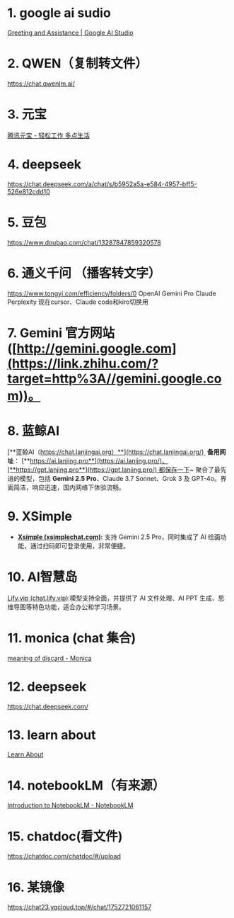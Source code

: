 # 1. google ai sudio
[Greeting and Assistance | Google AI Studio](https://aistudio.google.com/prompts/new_chat)
# 2. QWEN（复制转文件）
https://chat.qwenlm.ai/
# 3. 元宝
[腾讯元宝 - 轻松工作 多点生活](https://yuanbao.tencent.com/chat/naQivTmsDa?yb_channel=3009&yb_dl=js&msclkid=53699cd205f4195cc03ef4a4722eeffb)
# 4. deepseek
https://chat.deepseek.com/a/chat/s/b5952a5a-e584-4957-bff5-526e812cdd10
# 5. 豆包
https://www.doubao.com/chat/13287847859320578
# 6. 通义千问 （播客转文字）
https://www.tongyi.com/efficiency/folders/0
OpenAI
Gemini Pro
Claude
Perplexity
现在cursor、Claude code和kiro切换用
# 7. Gemini 官方网站 ([http://gemini.google.com](https://link.zhihu.com/?target=http%3A//gemini.google.com))。
# 8. 蓝鲸AI
[**蓝鲸AI（https://chat.lanjingai.org）**](https://chat.lanjingai.org/) 
**备用网址**： [**https://ai.lanjing.pro**](https://ai.lanjing.pro/)、[**https://gpt.lanjing.pro**](https://gpt.lanjing.pro/) 都保存一下~
聚合了最先进的模型，包括 **Gemini 2.5 Pro**、Claude 3.7 Sonnet、Grok 3 及 GPT-4o。界面简洁，响应迅速，国内网络下体验流畅。
# 9. XSimple
- **[Xsimple (xsimplechat.com)](https://link.zhihu.com/?target=https%3A//chat.yixiaai.com/):** 支持 Gemini 2.5 Pro，同时集成了 AI 绘画功能，通过扫码即可登录使用，非常便捷。
# 10. AI智慧岛
[Lify.vip (chat.lify.vip)](https://link.zhihu.com/?target=https%3A//chat.lify.vip/):模型支持全面，并提供了 AI 文件处理、AI PPT 生成、思维导图等特色功能，适合办公和学习场景。
# 11. monica (chat 集合)
[meaning of discard - Monica](https://monica.im/home/chat/Monica/monica?convId=conv%3A9d42ada1-6f2e-4cb9-a8fe-79de352196b2)
# 12. deepseek
https://chat.deepseek.com/

# 13. learn about
[Learn About](https://learning.google.com/experiments/learn-about?src=signup)
# 14. notebookLM（有来源）
[Introduction to NotebookLM - NotebookLM](https://notebooklm.google.com/notebook/f7607d7a-584c-4f35-96fc-f6815c573a6c)
# 15. chatdoc(看文件)
https://chatdoc.com/chatdoc/#/upload

# 16. 某镜像
https://chat23.yqcloud.top/#/chat/1752721061157